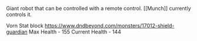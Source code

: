 Giant robot that can be controlled with a remote control. [[Munch]] currently controls it.


Vorn Stat block
https://www.dndbeyond.com/monsters/17012-shield-guardian
Max Health - 155
Current Health - 144
